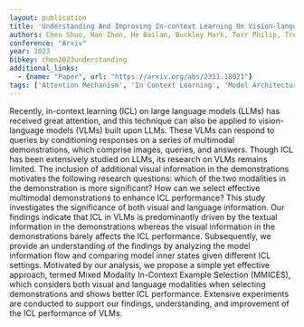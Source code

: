 ```yaml
---
layout: publication
title: 'Understanding And Improving In-context Learning On Vision-language Models'
authors: Chen Shuo, Han Zhen, He Bailan, Buckley Mark, Torr Philip, Tresp Volker, Gu Jindong
conference: "Arxiv"
year: 2023
bibkey: chen2023understanding
additional_links:
  - {name: "Paper", url: "https://arxiv.org/abs/2311.18021"}
tags: ['Attention Mechanism', 'In Context Learning', 'Model Architecture', 'Multimodal Models', 'Prompting', 'Reinforcement Learning']
---
```

Recently, in-context learning (ICL) on large language models (LLMs) has
received great attention, and this technique can also be applied to
vision-language models (VLMs) built upon LLMs. These VLMs can respond to
queries by conditioning responses on a series of multimodal demonstrations,
which comprise images, queries, and answers. Though ICL has been extensively
studied on LLMs, its research on VLMs remains limited. The inclusion of
additional visual information in the demonstrations motivates the following
research questions: which of the two modalities in the demonstration is more
significant? How can we select effective multimodal demonstrations to enhance
ICL performance? This study investigates the significance of both visual and
language information. Our findings indicate that ICL in VLMs is predominantly
driven by the textual information in the demonstrations whereas the visual
information in the demonstrations barely affects the ICL performance.
Subsequently, we provide an understanding of the findings by analyzing the
model information flow and comparing model inner states given different ICL
settings. Motivated by our analysis, we propose a simple yet effective
approach, termed Mixed Modality In-Context Example Selection (MMICES), which
considers both visual and language modalities when selecting demonstrations and
shows better ICL performance. Extensive experiments are conducted to support
our findings, understanding, and improvement of the ICL performance of VLMs.
